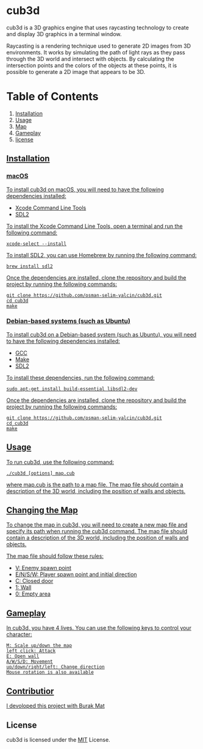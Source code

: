 # cub3d

cub3d is a 3D graphics engine that uses raycasting technology to create and display 3D graphics in a terminal window.

Raycasting is a rendering technique used to generate 2D images from 3D environments. It works by simulating the path of light rays as they pass through the 3D world and intersect with objects. By calculating the intersection points and the colors of the objects at these points, it is possible to generate a 2D image that appears to be 3D.

# Table of Contents

1. <a href="#installation"> Installation 
1. <a href="#usage"> Usage 
1. <a href="#map"> Map
1. <a href="#gameplay"> Gameplay
1. <a href="#license"> license 

## <span id="installation"> Installation
### macOS

To install cub3d on macOS, you will need to have the following dependencies installed:

+ Xcode Command Line Tools
+ SDL2

To install the Xcode Command Line Tools, open a terminal and run the following command:

```
xcode-select --install
```

To install SDL2, you can use Homebrew by running the following command:

```
brew install sdl2
```

Once the dependencies are installed, clone the repository and build the project by running the following commands:

```
git clone https://github.com/osman-selim-yalcin/cub3d.git
cd cub3d
make
```

### Debian-based systems (such as Ubuntu)

To install cub3d on a Debian-based system (such as Ubuntu), you will need to have the following dependencies installed:

+ GCC
+ Make
+ SDL2

To install these dependencies, run the following command:

```
sudo apt-get install build-essential libsdl2-dev
```

Once the dependencies are installed, clone the repository and build the project by running the following commands:

```
git clone https://github.com/osman-selim-yalcin/cub3d.git
cd cub3d
make
```

## <span id="usage"> Usage

To run cub3d, use the following command:

```
./cub3d [options] map.cub
```

where map.cub is the path to a map file. The map file should contain a description of the 3D world, including the position of walls and objects.

## <span id="map">  Changing the Map

To change the map in cub3d, you will need to create a new map file and specify its path when running the cub3d command. The map file should contain a description of the 3D world, including the position of walls and objects.

The map file should follow these rules:

+ V: Enemy spawn point
+ E/N/S/W: Player spawn point and initial direction
+ C: Closed door
+ 1: Wall
+ 0: Empty area

## <span id="gameplay">  Gameplay

In cub3d, you have 4 lives. You can use the following keys to control your character:

    M: Scale up/down the map
    left click: Attack
    E: Open wall
    A/W/S/D: Movement
    up/down/right/left: Change direction
    Mouse rotation is also available

## Contributior

I devoloped this project with [Burak Mat](https://github.com/burakmat)

## <span id="license">  License

cub3d is licensed under the [MIT](https://github.com/osman-selim-yalcin/cub3d/blob/main/LICENSE) License.
